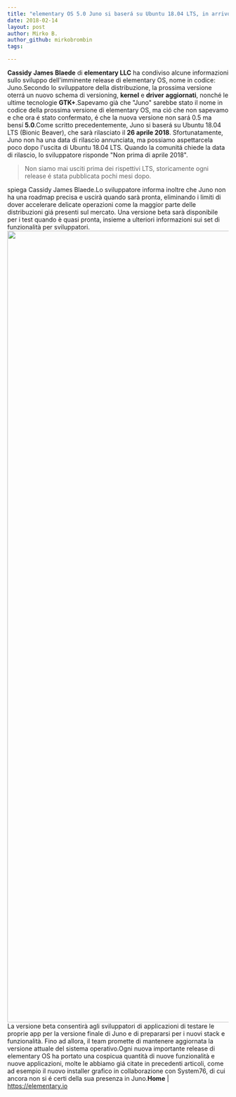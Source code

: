 ```yaml
---
title: "elementary OS 5.0 Juno si baserá su Ubuntu 18.04 LTS, in arrivo quest'anno"
date: 2018-02-14
layout: post
author: Mirko B.
author_github: mirkobrombin
tags:

---
```

<strong>Cassidy</strong> <strong>James</strong> <strong>Blaede</strong> di <strong>elementary LLC</strong> ha condiviso alcune informazioni sullo sviluppo dell'imminente release di elementary OS, nome in codice: Juno.Secondo lo sviluppatore della distribuzione, la prossima versione oterrá un nuovo schema di versioning, <strong>kernel</strong> e <strong>driver</strong> <strong>aggiornati</strong>, nonché le ultime tecnologie <strong>GTK+</strong>.Sapevamo già che "Juno" sarebbe stato il nome in codice della prossima versione di elementary OS, ma ció che non sapevamo e che ora é stato confermato, é che la nuova versione non sará 0.5 ma bensí <strong>5.0</strong>.Come scritto precedentemente, Juno si baserá su Ubuntu 18.04 LTS (Bionic Beaver), che sarà rilasciato il <strong>26 aprile 2018</strong>. Sfortunatamente, Juno non ha una data di rilascio annunciata, ma possiamo aspettarcela poco dopo l'uscita di Ubuntu 18.04 LTS. Quando la comunitá chiede la data di rilascio, lo sviluppatore risponde "Non prima di aprile 2018".<blockquote>Non siamo mai usciti prima dei rispettivi LTS, storicamente ogni release é stata pubblicata pochi mesi dopo.</blockquote>spiega Cassidy James Blaede.Lo sviluppatore informa inoltre che Juno non ha una roadmap precisa e uscirà quando sarà pronta, eliminando i limiti di dover accelerare delicate operazioni come la maggior parte delle distribuzioni giá presenti sul mercato. Una versione beta sarà disponibile per i test quando è quasi pronta, insieme a ulteriori informazioni sui set di funzionalità per sviluppatori.<a href="https://linuxhub.it/wordpress/wp-content/uploads/2018/02/Screenshot-from-2018-02-13-14.22.27.png"><img class="aligncenter size-full wp-image-4085 size-full wp-image-335" src="https://linuxhub.it/wordpress/wp-content/uploads/2018/02/Screenshot-from-2018-02-13-14.22.27.png" alt="" width="3200" height="1800" /></a>La versione beta consentirà agli sviluppatori di applicazioni di testare le proprie app per la versione finale di Juno e di prepararsi per i nuovi stack e funzionalità. Fino ad allora, il team promette di mantenere aggiornata la versione attuale del sistema operativo.Ogni nuova importante release di elementary OS ha portato una cospicua quantità di nuove funzionalità e nuove applicazioni, molte le abbiamo giá citate in precedenti articoli, come ad esempio il nuovo installer grafico in collaborazione con System76, di cui ancora non si é certi della sua presenza in Juno.<strong>Home</strong> | <a href="https://elementary.io">https://elementary.io</a>